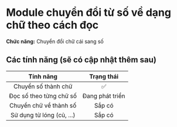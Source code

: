 
# Module chuyển đổi từ số về dạng chữ theo cách đọc
**Chức năng:** Chuyển đổi chữ cái sang số
## Các tính năng (sẽ có cập nhật thêm sau)
|         Tính năng         |   Trạng thái    |
| :-----------------------: | :-------------: |
|    Chuyển số thành chữ    |        ✅        |
|  Đọc số theo từng chữ số  | Đang phát triển |
|  Chuyển chữ về thành số   |     Sắp có      |
| Sử dụng từ lóng (củ, ...) |     Sắp có      |